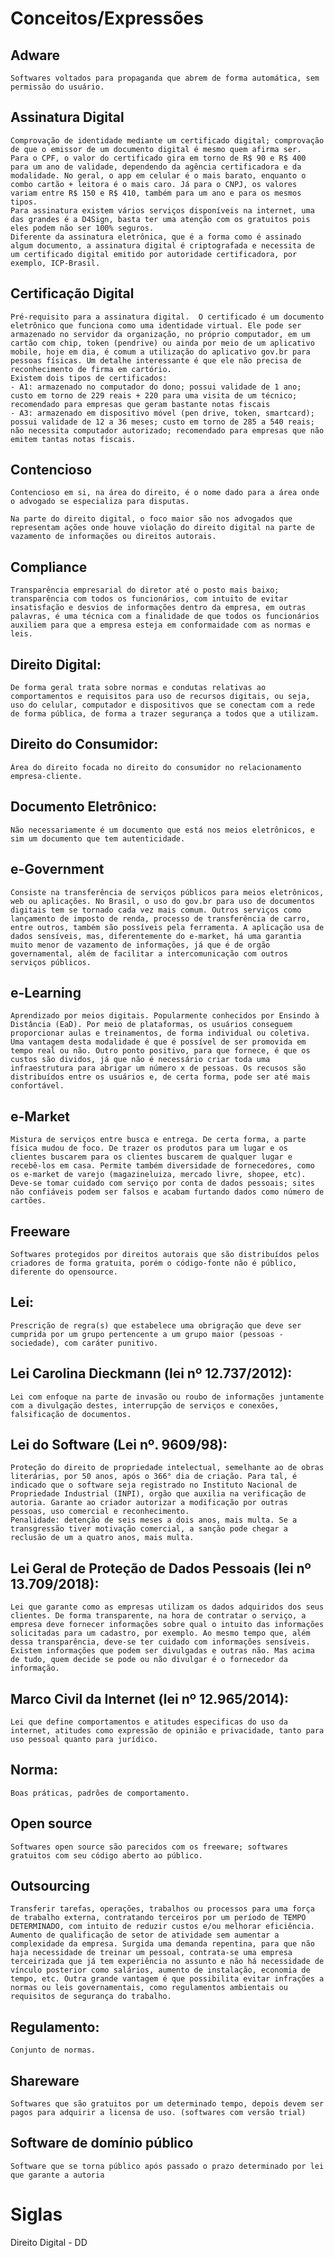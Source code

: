 # Conceitos/Expressões

## Adware
    Softwares voltados para propaganda que abrem de forma automática, sem permissão do usuário.

## Assinatura Digital
    Comprovação de identidade mediante um certificado digital; comprovação de que o emissor de um documento digital é mesmo quem afirma ser.
    Para o CPF, o valor do certificado gira em torno de R$ 90 e R$ 400 para um ano de validade, dependendo da agência certificadora e da modalidade. No geral, o app em celular é o mais barato, enquanto o combo cartão + leitora é o mais caro. Já para o CNPJ, os valores variam entre R$ 150 e R$ 410, também para um ano e para os mesmos tipos.
    Para assinatura existem vários serviços disponíveis na internet, uma das grandes é a D4Sign, basta ter uma atenção com os gratuitos pois eles podem não ser 100% seguros.
    Diferente da assinatura eletrônica, que é a forma como é assinado algum documento, a assinatura digital é criptografada e necessita de um certificado digital emitido por autoridade certificadora, por exemplo, ICP-Brasil.
    
## Certificação Digital
    Pré-requisito para a assinatura digital.  O certificado é um documento eletrônico que funciona como uma identidade virtual. Ele pode ser armazenado no servidor da organização, no próprio computador, em um cartão com chip, token (pendrive) ou ainda por meio de um aplicativo mobile, hoje em dia, é comum a utilização do aplicativo gov.br para pessoas físicas. Um detalhe interessante é que ele não precisa de reconhecimento de firma em cartório.
    Existem dois tipos de certificados:
    - A1: armazenado no computador do dono; possui validade de 1 ano; custo em torno de 229 reais + 220 para uma visita de um técnico; recomendado para empresas que geram bastante notas fiscais
    - A3: armazenado em dispositivo móvel (pen drive, token, smartcard);  possui validade de 12 a 36 meses; custo em torno de 285 a 540 reais; não necessita computador autorizado; recomendado para empresas que não emitem tantas notas fiscais.
    
## Contencioso
    Contencioso em si, na área do direito, é o nome dado para a área onde o advogado se especializa para disputas.
    
    Na parte do direito digital, o foco maior são nos advogados que representam ações onde houve violação do direito digital na parte de vazamento de informações ou direitos autorais.
    
## Compliance
    Transparência empresarial do diretor até o posto mais baixo; transparência com todos os funcionários, com intuito de evitar insatisfação e desvios de informações dentro da empresa, em outras palavras, é uma técnica com a finalidade de que todos os funcionários auxiliem para que a empresa esteja em conformaidade com as normas e leis. 

## Direito Digital:
    De forma geral trata sobre normas e condutas relativas ao comportamentos e requisitos para uso de recursos digitais, ou seja,
    uso do celular, computador e dispositivos que se conectam com a rede de forma pública, de forma a trazer segurança a todos que a utilizam.

## Direito do Consumidor:
    Área do direito focada no direito do consumidor no relacionamento empresa-cliente.
    
## Documento Eletrônico:
    Não necessariamente é um documento que está nos meios eletrônicos, e sim um documento que tem autenticidade.

## e-Government
    Consiste na transferência de serviços públicos para meios eletrônicos, web ou aplicações. No Brasil, o uso do gov.br para uso de documentos digitais tem se tornado cada vez mais comum. Outros serviços como lançamento de imposto de renda, processo de transferência de carro, entre outros, também são possíveis pela ferramenta. A aplicação usa de dados sensíveis, mas, diferentemente do e-market, há uma garantia muito menor de vazamento de informações, já que é de orgão governamental, além de facilitar a intercomunicação com outros serviços públicos.

## e-Learning
    Aprendizado por meios digitais. Popularmente conhecidos por Ensindo à Distância (EaD). Por meio de plataformas, os usuários conseguem proporcionar aulas e treinamentos, de forma individual ou coletiva. Uma vantagem desta modalidade é que é possível de ser promovida em tempo real ou não. Outro ponto positivo, para que fornece, é que os custos são dividos, já que não é necessário criar toda uma infraestrutura para abrigar um número x de pessoas. Os recusos são distribuídos entre os usuários e, de certa forma, pode ser até mais confortável.

## e-Market
    Mistura de serviços entre busca e entrega. De certa forma, a parte física mudou de foco. De trazer os produtos para um lugar e os clientes buscarem para os clientes buscarem de qualquer lugar e recebê-los em casa. Permite também diversidade de fornecedores, como os e-market de varejo (magazineluiza, mercado livre, shopee, etc). Deve-se tomar cuidado com serviço por conta de dados pessoais; sites não confiáveis podem ser falsos e acabam furtando dados como número de cartões.

## Freeware
    Softwares protegidos por direitos autorais que são distribuídos pelos criadores de forma gratuita, porém o código-fonte não é público, diferente do opensource.

## Lei:
    Prescrição de regra(s) que estabelece uma obrigração que deve ser cumprida por um grupo pertencente a um grupo maior (pessoas - sociedade), com caráter punitivo.

## Lei Carolina Dieckmann (lei nº 12.737/2012):
    Lei com enfoque na parte de invasão ou roubo de informações juntamente com a divulgação destes, interrupção de serviços e conexões, falsificação de documentos.

## Lei do Software (Lei nº. 9609/98):
    Proteção do direito de propriedade intelectual, semelhante ao de obras literárias, por 50 anos, após o 366° dia de criação. Para tal, é indicado que o software seja registrado no Instituto Nacional de Propriedade Industrial (INPI), orgão que auxilia na verificação de autoria. Garante ao criador autorizar a modificação por outras pessoas, uso comercial e reconhecimento.
    Penalidade: detenção de seis meses a dois anos, mais multa. Se a transgressão tiver motivação comercial, a sanção pode chegar a reclusão de um a quatro anos, mais multa.

## Lei Geral de Proteção de Dados Pessoais (lei nº 13.709/2018):
    Lei que garante como as empresas utilizam os dados adquiridos dos seus clientes. De forma transparente, na hora de contratar o serviço, a empresa deve fornecer informações sobre qual o intuito das informações solicitadas para um cadastro, por exemplo. Ao mesmo tempo que, além dessa transparência, deve-se ter cuidado com informações sensíveis. Existem informações que podem ser divulgadas e outras não. Mas acima de tudo, quem decide se pode ou não divulgar é o fornecedor da informação.

## Marco Civil da Internet (lei nº 12.965/2014):
    Lei que define comportamentos e atitudes especificas do uso da internet, atitudes como expressão de opinião e privacidade, tanto para uso pessoal quanto para jurídico.
    
## Norma:
    Boas práticas, padrões de comportamento.

## Open source
    Softwares open source são parecidos com os freeware; softwares gratuitos com seu código aberto ao público.

## Outsourcing
    Transferir tarefas, operações, trabalhos ou processos para uma força de trabalho externa, contratando terceiros por um período de TEMPO DETERMINADO, com intuito de reduzir custos e/ou melhorar eficiência.
    Aumento de qualificação de setor de atividade sem aumentar a complexidade da empresa. Surgida uma demanda repentina, para que não haja necessidade de treinar um pessoal, contrata-se uma empresa terceirizada que já tem experiência no assunto e não há necessidade de vínculo posterior como salários, aumento de instalação, economia de tempo, etc. Outra grande vantagem é que possibilita evitar infrações a normas ou leis governamentais, como regulamentos ambientais ou requisitos de segurança do trabalho.

## Regulamento:
    Conjunto de normas.
    
## Shareware
    Softwares que são gratuitos por um determinado tempo, depois devem ser pagos para adquirir a licensa de uso. (softwares com versão trial)
   
## Software de domínio público
    Software que se torna público após passado o prazo determinado por lei que garante a autoria

# Siglas

Direito Digital - DD
